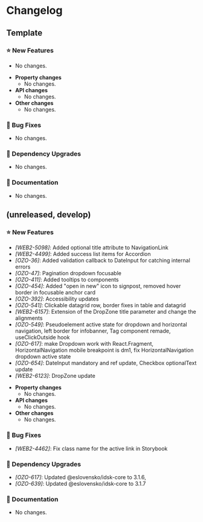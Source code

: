 # Changelog

## Template

### ⭐ New Features

- No changes.

* **Property changes**
  - No changes.
* **API changes**
  - No changes.
* **Other changes**
  - No changes.

### 🐞 Bug Fixes

- No changes.

### 🔨 Dependency Upgrades

- No changes.

### 📔 Documentation

- No changes.

## (unreleased, develop)

### ⭐ New Features

- _[WEB2-5098]_: Added optional title attribute to NavigationLink
- _[WEB2-4499]_: Added success list items for Accordion
- _[OZO-36]_: Added validation callback to DateInput for catching internal errors
- _[OZO-47]_: Pagination dropdown focusable
- _[OZO-411]_: Added tooltips to components
- _[OZO-454]_: Added "open in new" icon to signpost, removed hover border in focusable anchor card
- _[OZO-392]_: Accessibility updates
- _[OZO-541]_: Clickable datagrid row, border fixes in table and datagrid
- _[WEB2-6157]_: Extension of the DropZone title parameter and change the alignments
- _[OZO-549]_: Pseudoelement active state for dropdown and horizontal navigation, left border for infobanner, Tag component remade, useClickOutside hook
- _[OZO-617]_: make Dropdown work with React.Fragment, HorizontalNavigation mobile breakpoint is dm1, fix HorizontalNavigation dropdown active state
- _[OZO-654]_: DateInput mandatory and ref update, Checkbox optionalText update
- _[WEB2-6123]_: DropZone update

* **Property changes**
  - No changes.
* **API changes**
  - No changes.
* **Other changes**
  - No changes.

### 🐞 Bug Fixes

- _[WEB2-4462]_: Fix class name for the active link in Storybook

### 🔨 Dependency Upgrades

- _[OZO-617]_: Updated @eslovensko/idsk-core to 3.1.6,
- _[OZO-639]_: Updated @eslovensko/idsk-core to 3.1.7

### 📔 Documentation

- No changes.
